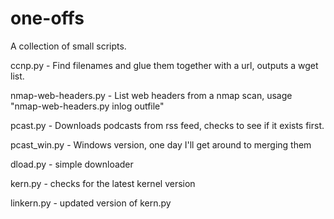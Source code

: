 one-offs
========

A collection of small scripts.

ccnp.py - Find filenames and glue them together with a url, outputs a wget list.

nmap-web-headers.py - List web headers from a nmap scan, usage "nmap-web-headers.py inlog outfile"

pcast.py - Downloads podcasts from rss feed, checks to see if it exists first.

pcast_win.py - Windows version, one day I'll get around to merging them

dload.py - simple downloader

kern.py - checks for the latest kernel version

linkern.py - updated version of kern.py
